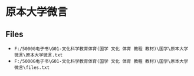 # 原本大学微言

## Files

- `F:/5000G电子书\G01-文化科学教育体育(国学 文化 体育 教程 教材)\国学\原本大学微言\原本大学微言.txt`
- `F:/5000G电子书\G01-文化科学教育体育(国学 文化 体育 教程 教材)\国学\原本大学微言\files.txt`

